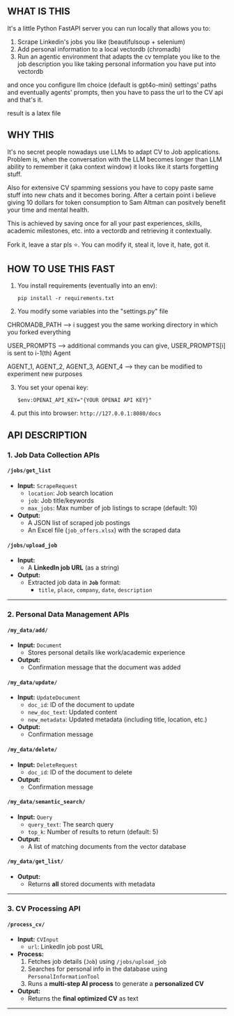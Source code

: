 WHAT IS THIS    
-----------------------

It's a little Python FastAPI server you can run locally that allows you to:

1) Scrape Linkedin's jobs you like (beautifulsoup + selenium)
2) Add personal information to a local vectordb (chromadb)
3) Run an agentic environment that adapts the cv template you like to the job description you like taking personal information you have put into vectordb

and once you configure llm choice (default is gpt4o-mini) settings' paths and eventually agents' prompts, then you have to pass the url to the CV api and that's it.

result is a latex file


WHY THIS      
----------------------

It's no secret people nowadays use LLMs to adapt CV to Job applications. Problem is, when the conversation with the LLM becomes longer than LLM ability to remember it (aka context window)
it looks like it starts forgetting stuff. 

Also for extensive CV spamming sessions you have to copy paste same stuff into new chats and it becomes boring. After a certain point i believe giving 10 dollars for token consumption to
Sam Altman can positvely benefit your time and mental health. 

This is achieved by saving once for all your past experiences, skills, academic milestones, etc. into a vectordb and retrieving it contextually.

Fork it, leave a star pls ⭐. You can modify it, steal it, love it, hate, got it.

HOW TO USE THIS FAST 
------------------------

1) You install requirements (eventually into an env):

   `pip install -r requirements.txt`

2) You modify some variables into the "settings.py" file 

  CHROMADB_PATH --> i suggest you the same working directory in which you forked everything
  
  USER_PROMPTS --> additional commands you can give, USER_PROMPTS[i] is sent to i-1(th) Agent
  
  AGENT_1, AGENT_2, AGENT_3, AGENT_4 --> they can be modified to experiment new purposes

3) You set your openai key:
   
   `$env:OPENAI_API_KEY="{YOUR OPENAI API KEY}"`

4) put this into browser:
   `http://127.0.0.1:8080/docs`

API DESCRIPTION   
------------------------

### **1. Job Data Collection APIs**
#### **`/jobs/get_list`**  
- **Input:** `ScrapeRequest`
  - `location`: Job search location  
  - `job`: Job title/keywords  
  - `max_jobs`: Max number of job listings to scrape (default: 10)  
- **Output:**  
  - A JSON list of scraped job postings  
  - An Excel file (`job_offers.xlsx`) with the scraped data  

#### **`/jobs/upload_job`**  
- **Input:**  
  - A **LinkedIn job URL** (as a string)  
- **Output:**  
  - Extracted job data in **`Job`** format:  
    - `title`, `place`, `company`, `date`, `description`  

---

### **2. Personal Data Management APIs**
#### **`/my_data/add/`**  
- **Input:** `Document`
  - Stores personal details like work/academic experience  
- **Output:**  
  - Confirmation message that the document was added  

#### **`/my_data/update/`**  
- **Input:** `UpdateDocument`
  - `doc_id`: ID of the document to update  
  - `new_doc_text`: Updated content  
  - `new_metadata`: Updated metadata (including title, location, etc.)  
- **Output:**  
  - Confirmation message  

#### **`/my_data/delete/`**  
- **Input:** `DeleteRequest`
  - `doc_id`: ID of the document to delete  
- **Output:**  
  - Confirmation message  

#### **`/my_data/semantic_search/`**  
- **Input:** `Query`
  - `query_text`: The search query  
  - `top_k`: Number of results to return (default: 5)  
- **Output:**  
  - A list of matching documents from the vector database  

#### **`/my_data/get_list/`**  
- **Output:**  
  - Returns **all** stored documents with metadata  

---

### **3. CV Processing API**
#### **`/process_cv/`**  
- **Input:** `CVInput`
  - `url`: LinkedIn job post URL  
- **Process:**  
  1. Fetches job details (`Job`) using `/jobs/upload_job`  
  2. Searches for personal info in the database using `PersonalInformationTool`  
  3. Runs a **multi-step AI process** to generate a **personalized CV**  
- **Output:**  
  - Returns the **final optimized CV** as text  

---


